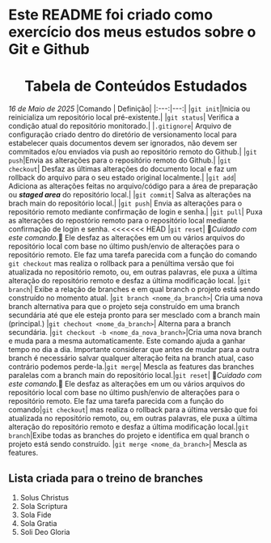# Este README foi criado como exercício dos meus estudos sobre o Git e Github

## <h1 align="center">Tabela de Conteúdos Estudados</h1>
_16 de Maio de 2025_
|Comando | Definição|
|:---:|---:|
|```git init```|Inicia ou reinicializa um repositório local pré-existente.|
|```git status```| Verifica a condição atual do repositório monitorado.|
|```.gitignore```| Arquivo de configuração criado dentro do diretório de versionamento local para estabelecer quais documentos devem ser ignorados, não devem ser commitados e/ou enviados via push ao repositório remoto do Github.|
|```git push```|Envia as alterações para o repositório remoto do Github.|
|```git checkout```| Desfaz as últimas alterações do documento local e faz um rollback do arquivo para o seu estado original localmente.|
|```git add```| Adiciona as alterações feitas no arquivo/código para a área de preparação ou **_staged area_** do repositório local.|
|```git commit```| Salva as alterações na brach main do repositório local.|
|```git push```| Envia as alterações para o repositório remoto mediante confirmação de login e senha.|
|```git pull```| Puxa as alterações do repostório remoto para o repositório local mediante confirmação de login e senha.
<<<<<<< HEAD
|```git reset```| &#128680;_*Cuidado com este comando.*_&#128680; Ele desfaz as alterações em um ou vários arquivos do repositório local com base no último push/envio de alterações para o repositório remoto. Ele faz uma tarefa parecida com a função do comando ```git checkout``` mas realiza o rollback para a penúltima versão que foi atualizada no repositório remoto, ou, em outras palavras, ele puxa a última alteração do repositório remoto e desfaz a última modificação local.
|```git branch```| Exibe a relação de branches e em qual branch o projeto está sendo construído no momento atual.
|```git branch <nome_da_branch>```| Cria uma nova branch alternativa para que o projeto seja construído em uma branch secundária até que ele esteja pronto para ser mesclado com a branch main (principal.)
|```git chechout <nome_da_branch>```| Alterna para a branch secundária.
|```git checkout -b <nome_da_nova_branch>```|Cria uma nova branch e muda para a mesma automaticamente. Este comando ajuda a ganhar tempo no dia a dia. Importante considerar que antes de mudar para a outra branch é necessário salvar qualquer alteração feita na branch atual, caso contrário podemos perde-la.|```git merge```| Mescla as features das branches paralelas com a branch main do repositório local.|```git reset```| &#128680;_*Cuidado com este comando.*_&#128680; Ele desfaz as alterações em um ou vários arquivos do repositório local com base no último push/envio de alterações para o repositório remoto. Ele faz uma tarefa parecida com a função do comando|```git checkout```| mas realiza o rollback para a última versão que foi atualizada no repositório remoto, ou, em outras palavras, ele puxa a última alteração do repositório remoto e desfaz a última modificação local.|```git branch```|Exibe todas as branches do projeto e identifica em qual branch o projeto está sendo construído.
|```git merge <nome_da_branch>```| Mescla as features.

##

## Lista criada para o treino de branches

1. Solus Christus
2. Sola Scriptura
3. Sola Fide
4. Sola Gratia
5. Soli Deo Gloria
